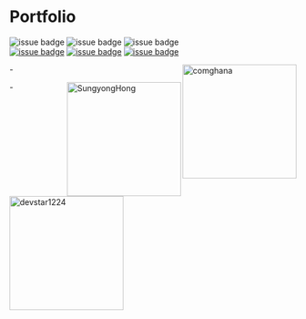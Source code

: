 


# Portfolio
![issue badge](https://img.shields.io/badge/Create%20At-2019%2F11%2F04-brightgreen)
![issue badge](https://img.shields.io/github/license/devstar1224/Collaboration_Portfolio)
![issue badge](https://img.shields.io/github/release/devstar1224/Collaboration_Portfolio.svg)
<br>
[![issue badge](https://img.shields.io/badge/Github-Jieun--Jang-black?logo=github)](https://github.com/comghana)
[![issue badge](https://img.shields.io/badge/Github-Sungyong--Hong-black?logo=github)](https://github.com/SungyongHong)
[![issue badge](https://img.shields.io/badge/Github-Sangik--Lee-black?logo=github)](https://github.com/devstar1224)

-<img align ="right" src="https://avatars1.githubusercontent.com/u/46733911?s=460&v=4" height="200" width="200" alt="comghana">

-<img align="right" src="https://avatars3.githubusercontent.com/u/45868367?s=460&v=4" height="200" width="200" alt="SungyongHong">
<img src="https://avatars1.githubusercontent.com/u/23352518?s=460&v=4" height="200" width="200" alt="devstar1224">

